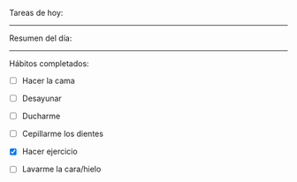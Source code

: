 Tareas de hoy:

---
Resumen del día:


---
Hábitos completados:
- [ ] Hacer la cama
- [ ] Desayunar
- [ ] Ducharme
- [ ] Cepillarme los dientes
- [x] Hacer ejercicio
- [ ] Lavarme la cara/hielo


